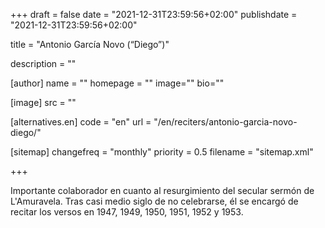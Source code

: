 +++
draft = false
date = "2021-12-31T23:59:56+02:00"
publishdate = "2021-12-31T23:59:56+02:00"

title = "Antonio García Novo (“Diego”)"

description = ""

[author]
    name = ""
    homepage = ""
    image=""
    bio=""

[image]
    src = ""

[alternatives.en]
    code = "en"
    url = "/en/reciters/antonio-garcia-novo-diego/"

[sitemap]
  changefreq = "monthly"
  priority = 0.5
  filename = "sitemap.xml"

+++

Importante colaborador en cuanto al resurgimiento del secular sermón de L'Amuravela. Tras casi medio siglo de no celebrarse, él se encargó de recitar los versos en 1947, 1949, 1950, 1951, 1952 y 1953.
